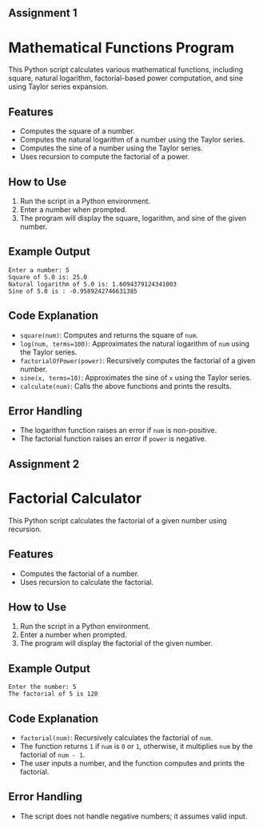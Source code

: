 ## Assignment 1

# Mathematical Functions Program

This Python script calculates various mathematical functions, including square, natural logarithm, factorial-based power computation, and sine using Taylor series expansion.

## Features

- Computes the square of a number.
- Computes the natural logarithm of a number using the Taylor series.
- Computes the sine of a number using the Taylor series.
- Uses recursion to compute the factorial of a power.

## How to Use

1. Run the script in a Python environment.
2. Enter a number when prompted.
3. The program will display the square, logarithm, and sine of the given number.

## Example Output

```
Enter a number: 5
Square of 5.0 is: 25.0
Natural logarithm of 5.0 is: 1.6094379124341003
Sine of 5.0 is : -0.9589242746631385
```

## Code Explanation

- `square(num)`: Computes and returns the square of `num`.
- `log(num, terms=100)`: Approximates the natural logarithm of `num` using the Taylor series.
- `factorialOfPower(power)`: Recursively computes the factorial of a given number.
- `sine(x, terms=10)`: Approximates the sine of `x` using the Taylor series.
- `calculate(num)`: Calls the above functions and prints the results.

## Error Handling

- The logarithm function raises an error if `num` is non-positive.
- The factorial function raises an error if `power` is negative.

## Assignment 2

# Factorial Calculator

This Python script calculates the factorial of a given number using recursion.

## Features

- Computes the factorial of a number.
- Uses recursion to calculate the factorial.

## How to Use

1. Run the script in a Python environment.
2. Enter a number when prompted.
3. The program will display the factorial of the given number.

## Example Output

```
Enter the number: 5
The factorial of 5 is 120
```

## Code Explanation

- `factorial(num)`: Recursively calculates the factorial of `num`.
- The function returns `1` if `num` is `0` or `1`, otherwise, it multiplies `num` by the factorial of `num - 1`.
- The user inputs a number, and the function computes and prints the factorial.

## Error Handling

- The script does not handle negative numbers; it assumes valid input.
